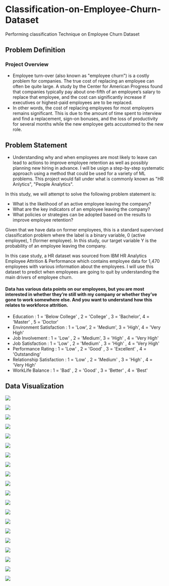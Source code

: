 # Classification-on-Employee-Churn-Dataset
Performing classification Technique on Employee Churn Dataset

## Problem Definition
### Project Overview

* Employee turn-over (also known as "employee churn") is a costly problem for companies. The true cost of replacing an employee can often be quite large. A study by the Center for American Progress found that companies typically pay about one-fifth of an employee’s salary to replace that employee, and the cost can significantly increase if executives or highest-paid employees are to be replaced.
* In other words, the cost of replacing employees for most employers remains significant. This is due to the amount of time spent to interview and find a replacement, sign-on bonuses, and the loss of productivity for several months while the new employee gets accustomed to the new role.


## Problem Statement

* Understanding why and when employees are most likely to leave can lead to actions to improve employee retention as well as possibly planning new hiring in advance. I will be usign a step-by-step systematic approach using a method that could be used for a variety of ML problems. This project would fall under what is commonly known as "HR Anlytics", "People Analytics".

In this study, we will attempt to solve the following problem statement is:

* What is the likelihood of an active employee leaving the company?
* What are the key indicators of an employee leaving the company?
* What policies or strategies can be adopted based on the results to improve employee retention?


Given that we have data on former employees, this is a standard supervised classification problem where the label is a binary variable, 0 (active employee), 1 (former employee). In this study, our target variable Y is the probability of an employee leaving the company.

In this case study, a HR dataset was sourced from IBM HR Analytics Employee Attrition & Performance which contains employee data for 1,470 employees with various information about the employees. I will use this dataset to predict when employees are going to quit by understanding the main drivers of employee churn.

#### Data has various data points on our employees, but you are most interested in whether they’re still with my company or whether they’ve gone to work somewhere else. And you want to understand how this relates to workforce attrition.

* Education : 1 = 'Below College' , 2 = 'College' , 3 = 'Bachelor', 4 = 'Master' , 5 = 'Doctor'
* Environment Satisfaction : 1 = 'Low', 2 = 'Medium', 3 = 'High', 4 = 'Very High'
* Job Involvement : 1 = 'Low' , 2 = 'Medium', 3 = 'High' , 4 = 'Very High'
* Job Satisfaction : 1 = 'Low' , 2 = 'Medium' , 3 = 'High' , 4 = 'Very High'
* Performance Rating : 1 = 'Low' , 2 = 'Good' , 3 = 'Excellent' , 4 = 'Outstanding'
* Relationship Satisfaction : 1 = 'Low' , 2 = 'Medium' , 3 = 'High' , 4 = 'Very High'
* WorkLife Balance : 1 = 'Bad' , 2 = 'Good' , 3 = 'Better' , 4 = 'Best'

## Data Visualization 

![](https://github.com/ShivankUdayawal/Classification-on-Employee-Churn-Dataset/blob/main/Data%20Visualizing/dist.jpg)

![](https://github.com/ShivankUdayawal/Classification-on-Employee-Churn-Dataset/blob/main/Data%20Visualizing/Age.jpg)

![](https://github.com/ShivankUdayawal/Classification-on-Employee-Churn-Dataset/blob/main/Data%20Visualizing/Age1.jpg)

![](https://github.com/ShivankUdayawal/Classification-on-Employee-Churn-Dataset/blob/main/Data%20Visualizing/gender.jpg)

![](https://github.com/ShivankUdayawal/Classification-on-Employee-Churn-Dataset/blob/main/Data%20Visualizing/maritalstatus.jpg)

![](https://github.com/ShivankUdayawal/Classification-on-Employee-Churn-Dataset/blob/main/Data%20Visualizing/jobrole.jpg)

![](https://github.com/ShivankUdayawal/Classification-on-Employee-Churn-Dataset/blob/main/Data%20Visualizing/yearatcompany.jpg)

![](https://github.com/ShivankUdayawal/Classification-on-Employee-Churn-Dataset/blob/main/Data%20Visualizing/Department.jpg)

![](https://github.com/ShivankUdayawal/Classification-on-Employee-Churn-Dataset/blob/main/Data%20Visualizing/departmentwithattrition.jpg)

![](https://github.com/ShivankUdayawal/Classification-on-Employee-Churn-Dataset/blob/main/Data%20Visualizing/ducationfield.jpg)

![](https://github.com/ShivankUdayawal/Classification-on-Employee-Churn-Dataset/blob/main/Data%20Visualizing/educationfieldwithattrition.jpg)

![](https://github.com/ShivankUdayawal/Classification-on-Employee-Churn-Dataset/blob/main/Data%20Visualizing/education.jpg)

![](https://github.com/ShivankUdayawal/Classification-on-Employee-Churn-Dataset/blob/main/Data%20Visualizing/ducationwithattrition.jpg)

![](https://github.com/ShivankUdayawal/Classification-on-Employee-Churn-Dataset/blob/main/Data%20Visualizing/monthlyincomewithdailyrate.jpg)

![](https://github.com/ShivankUdayawal/Classification-on-Employee-Churn-Dataset/blob/main/Data%20Visualizing/correlation.jpg)

![](https://github.com/ShivankUdayawal/Classification-on-Employee-Churn-Dataset/blob/main/Data%20Visualizing/attrition.jpg)

![](https://github.com/ShivankUdayawal/Classification-on-Employee-Churn-Dataset/blob/main/Data%20Visualizing/decisiontreewithentropy.jpg)


![](https://github.com/ShivankUdayawal/Classification-on-Employee-Churn-Dataset/blob/main/Data%20Visualizing/decisiontreewithgini.jpg)


![](https://github.com/ShivankUdayawal/Classification-on-Employee-Churn-Dataset/blob/main/Data%20Visualizing/Roc.jpg)

![](https://github.com/ShivankUdayawal/Classification-on-Employee-Churn-Dataset/blob/main/Data%20Visualizing/features.jpg)


